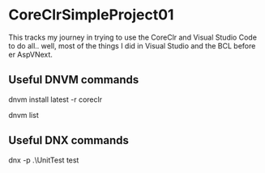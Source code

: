 # CoreClrSimpleProject01

This tracks my journey in trying to use the CoreClr and Visual Studio Code to do all.. well, most of the things I did in Visual Studio and the BCL before er AspVNext.

## Useful DNVM commands

dnvm install latest -r coreclr

dnvm list


## Useful DNX commands

dnx -p .\UnitTest test

